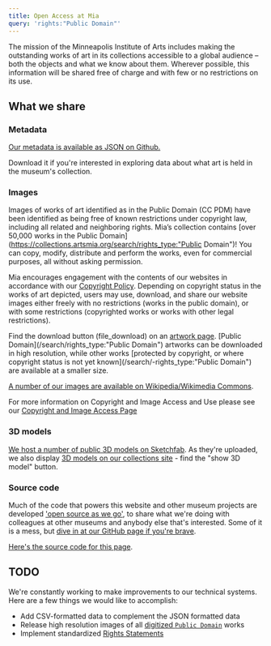 ```yaml
---
title: Open Access at Mia
query: 'rights:"Public Domain"'
---
```


The mission of the Minneapolis Institute of Arts includes making the outstanding works of art in its collections accessible to a global audience – both the objects and what we know about them. Wherever possible, this information will be shared free of charge and with few or no restrictions on its use.

## What we share

### Metadata

[Our metadata is available as JSON on Github.](https://github.com/artsmia/collection)

Download it if you're interested in exploring data about what art is held in the museum's collection.

### Images

Images of works of art identified as in the Public Domain (CC PDM) have been identified as being free of known restrictions under copyright law, including all related and neighboring rights. Mia’s collection contains [over 50,000 works in the Public Domain](https://collections.artsmia.org/search/rights_type:"Public Domain")!  You can copy, modify, distribute and perform the works, even for commercial purposes, all without asking permission. 

Mia encourages engagement with the contents of our websites in accordance with our [Copyright Policy](https://new.artsmia.org/copyright-and-image-access/). Depending on copyright status in the works of art depicted, users may use, download, and share our website images either freely with no restrictions (works in the public domain), or with some restrictions (copyrighted works or works with
other legal restrictions).

<!-- image rights types: (`curl 'https://search.artsmia.org/*?size=1' | jq -r '.aggregations.Rights.buckets[].key' | sed 's/^/* /g'`) -->

Find the download button (<span class="material-icons">file_download</span>) on an [artwork page](https://collections.artsmia.org/art/13611). [Public Domain](/search/rights_type:"Public Domain") artworks can be downloaded in high resolution, while other works [protected by copyright, or where copyright status is not yet known](/search/-rights_type:"Public Domain") are available at a smaller size.

[A number of our images are available on Wikipedia/Wikimedia Commons](https://www.wikidata.org/wiki/Wikidata:WikiProject_sum_of_all_paintings/Collection/Minneapolis_Institute_of_Art).

For more information on Copyright and Image Access and Use please see our [Copyright and Image Access Page](https://new.artsmia.org/copyright-and-image-access/)

### 3D models

[We host a number of public 3D models on Sketchfab](https://sketchfab.com/artsmia). As they're uploaded, we also display [3D models on our collections site](https://collections.artsmia.org/search/_exists_:%22related:3dmodels%22) - find the "show 3D model" button.

### Source code

Much of the code that powers this website and other museum projects are developed ['open source as we go'](https://medium.com/barnes-foundation/rethinking-the-museum-collection-online-e3b864d8bb39#a43a), to share what we're doing with colleagues at other museums and anybody else that's interested. Some of it is a mess, but [dive in at our GitHub page if you're brave](https://github.com/artsmia).  

[Here's the source code for this page](https://github.com/artsmia/collection-info/blob/gh-pages/open-access.md).

## TODO

We're constantly working to make improvements to our technical systems. Here are a few things we would like to accomplish:

- Add CSV-formatted data to complement the JSON formatted data
- Release high resolution images of all [digitized `Public Domain`](https://collections.artsmia.org/search/rights:%22Public%20Domain%22%20image:valid) works
- Implement standardized [Rights Statements](http://rightsstatements.org/)
